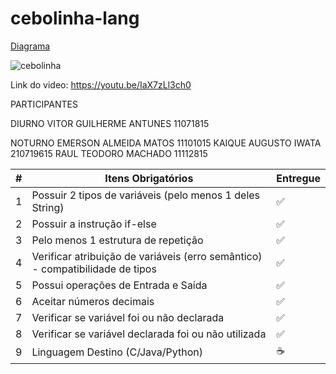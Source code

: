 # cebolinha-lang

[Diagrama](https://drive.google.com/file/d/1gITCoo0JwcRoidX-gHzNvv3FYuWvphdi/view?usp=sharing)



<img src="https://arquivos.tribunadepetropolis.com.br/media/2020/10/09051143/1ed573d07a66f0dfd57012f041738d76-900x675.jpg" alt="cebolinha" title="cebolinha" />

Link do video: https://youtu.be/IaX7zLl3ch0 

PARTICIPANTES

DIURNO
VITOR GUILHERME ANTUNES 11071815

NOTURNO
EMERSON ALMEIDA MATOS 11101015
KAIQUE AUGUSTO IWATA 210719615
RAUL TEODORO MACHADO 11112815

|#|Itens Obrigatórios|Entregue|
|---|---|---|
|1|Possuir 2 tipos de variáveis (pelo menos 1 deles String)                       |✅|
|2|Possuir a instrução if-else                                                    |✅|
|3|Pelo menos 1 estrutura de repetição                                            |✅|
|4|Verificar atribuição de variáveis (erro semântico) - compatibilidade de tipos  |✅|
|5|Possui operações de Entrada e Saída                                            |✅|
|6|Aceitar números decimais                                                       |✅|
|7|Verificar se variável foi ou não declarada                                     |✅|
|8|Verificar se variável declarada foi ou não utilizada                           |✅|
|9|Linguagem Destino (C/Java/Python)                                              |‍☕|
